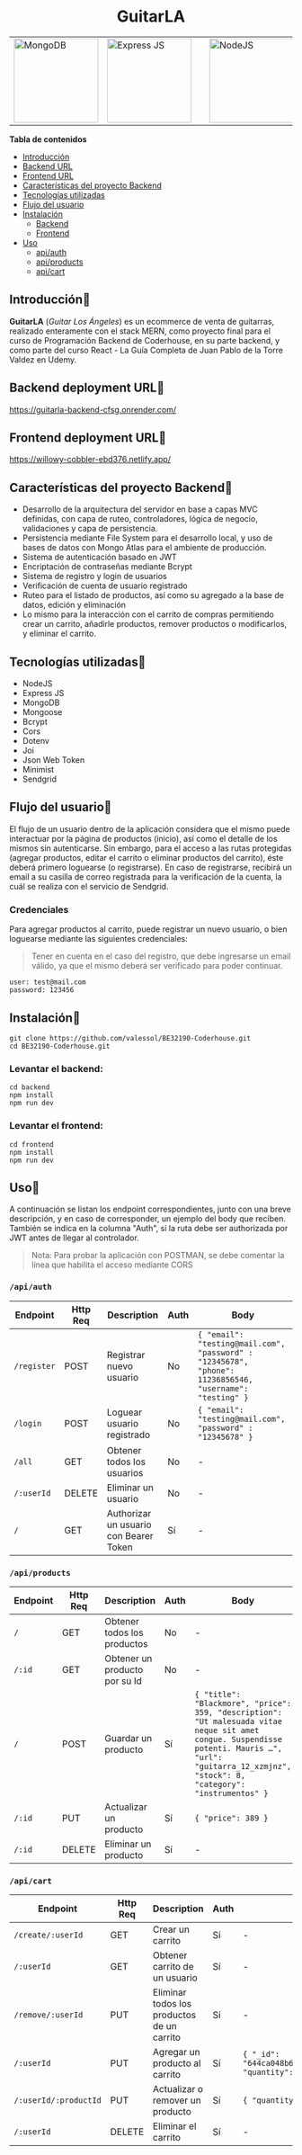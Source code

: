 <div align="center">

# GuitarLA

<table class="no-border">
  <tr>
    <td><a href="https://github.com/aregtech/areg-sdk/actions/workflows/msbuild.yml" alt="MS Build"><img src="https://amsilabs.com/wp-content/uploads/2021/01/MongoDB-1.jpg" alt="MongoDB" style="width: 150px;"/></a></td>
    <td><a href="https://expressjs.com/es/"><img src="https://expressjs.com/images/express-facebook-share.png" alt="Express JS" style="width: 150px;"/></a></td>
    <td><a href="https://es.react.dev/learn" alt="ReactJS"><img src="data:image/svg+xml;base64,PHN2ZyB4bWxucz0iaHR0cDovL3d3dy53My5vcmcvMjAwMC9zdmciIHZpZXdCb3g9Ii0xMS41IC0xMC4yMzE3NCAyMyAyMC40NjM0OCI+CiAgPHRpdGxlPlJlYWN0IExvZ288L3RpdGxlPgogIDxjaXJjbGUgY3g9IjAiIGN5PSIwIiByPSIyLjA1IiBmaWxsPSIjNjFkYWZiIi8+CiAgPGcgc3Ryb2tlPSIjNjFkYWZiIiBzdHJva2Utd2lkdGg9IjEiIGZpbGw9Im5vbmUiPgogICAgPGVsbGlwc2Ugcng9IjExIiByeT0iNC4yIi8+CiAgICA8ZWxsaXBzZSByeD0iMTEiIHJ5PSI0LjIiIHRyYW5zZm9ybT0icm90YXRlKDYwKSIvPgogICAgPGVsbGlwc2Ugcng9IjExIiByeT0iNC4yIiB0cmFuc2Zvcm09InJvdGF0ZSgxMjApIi8+CiAgPC9nPgo8L3N2Zz4K" alt="ReactJS" style="height: 60px;"/></a></td>
    <td><a href="https://github.com/aregtech/areg-sdk/actions/workflows/codeql-analysis.yml"><img src="https://nodejs.org/static/images/logo.svg" alt="NodeJS" style="width: 150px;"/></a></td>
  </tr>
</table>
</div>

**Tabla de contenidos**

  - [Introducción](#introducción)
  - [Backend URL](#backend-deployment-url)
  - [Frontend URL](#frontend-deployment-url)
  - [Características del proyecto Backend](#características-del-proyecto-backend)
  - [Tecnologías utilizadas](#tecnologías-utilizadas)
  - [Flujo del usuario](#flujo-del-usuario)
  - [Instalación](#instalación)
    - [Backend](#levantar-el-backend)
    - [Frontend](#levantar-el-frontend)
  - [Uso](#uso)
    - [api/auth](#apiauth)
    - [api/products](#apiproducts)
    - [api/cart](#apicart)

## Introducción📌

**GuitarLA** (_Guitar Los Ángeles_) es un ecommerce de venta de guitarras, realizado enteramente con el stack MERN, como proyecto final para el curso de Programación Backend de Coderhouse, en su parte backend, y como parte del curso React - La Guía Completa de Juan Pablo de la Torre Valdez en Udemy.

## Backend deployment URL📌

https://guitarla-backend-cfsg.onrender.com/

## Frontend deployment URL📌

https://willowy-cobbler-ebd376.netlify.app/

## Características del proyecto Backend📌

- Desarrollo de la arquitectura del servidor en base a capas MVC definidas, con capa de ruteo, controladores, lógica de negocio, validaciones y capa de persistencia.
- Persistencia mediante File System para el desarrollo local, y uso de bases de datos con Mongo Atlas para el ambiente de producción.
- Sistema de autenticación basado en JWT
- Encriptación de contraseñas mediante Bcrypt
- Sistema de registro y login de usuarios
- Verificación de cuenta de usuario registrado
- Ruteo para el listado de productos, así como su agregado a la base de datos, edición y eliminación
- Lo mismo para la interacción con el carrito de compras permitiendo crear un carrito, añadirle productos, remover productos o modificarlos, y eliminar el carrito.

## Tecnologías utilizadas📌

- NodeJS
- Express JS
- MongoDB
- Mongoose
- Bcrypt
- Cors
- Dotenv
- Joi
- Json Web Token
- Minimist
- Sendgrid

## Flujo del usuario📌

El flujo de un usuario dentro de la aplicación considera que el mismo puede interactuar por la página de productos (inicio), así como el detalle de los mismos sin autenticarse. Sin embargo, para el acceso a las rutas protegidas (agregar productos, editar el carrito o eliminar productos del carrito), éste deberá primero loguearse (o registrarse). En caso de registrarse, recibirá un email a su casilla de correo registrada para la verificación de la cuenta, la cuál se realiza con el servicio de Sendgrid.

### Credenciales

Para agregar productos al carrito, puede registrar un nuevo usuario, o bien loguearse mediante las siguientes credenciales:
> Tener en cuenta en el caso del registro, que debe ingresarse un email válido, ya que el mismo deberá ser verificado para poder continuar.
```
user: test@mail.com
password: 123456
```

## Instalación📌
```
git clone https://github.com/valessol/BE32190-Coderhouse.git
cd BE32190-Coderhouse.git
```

### Levantar el backend:
```
cd backend
npm install
npm run dev
```
### Levantar el frontend:
```
cd frontend
npm install
npm run dev
```

## Uso📌

A continuación se listan los endpoint correspondientes, junto con una breve descripción, y en caso de corresponder, un ejemplo del body que reciben. También se indica en la columna "Auth", si la ruta debe ser authorizada por JWT antes de llegar al controlador.

> Nota: Para probar la aplicación con POSTMAN, se debe comentar la línea que habilita el acceso mediante CORS

### `/api/auth`

| Endpoint    | Http Req | Description                            | Auth | Body                                                                                                    |
| ----------- | -------- | -------------------------------------- | ---- | ------------------------------------------------------------------------------------------------------- |
| `/register` | POST     | Registrar nuevo usuario                | No   | `{ "email": "testing@mail.com", "password" : "12345678", "phone": 11236856546, "username": "testing" }` |
| `/login`    | POST     | Loguear usuario registrado             | No   | `{ "email": "testing@mail.com", "password" : "12345678" }`                                              |
| `/all`      | GET      | Obtener todos los usuarios             | No   | -                                                                                                       |
| `/:userId`  | DELETE   | Eliminar un usuario                    | No   | -                                                                                                       |
| `/`         | GET      | Authorizar un usuario con Bearer Token | Sí   | -                                                                                                       |

### `/api/products`

| Endpoint | Http Req | Description                   | Auth | Body                                                                                                                                                                                                    |
| -------- | -------- | ----------------------------- | ---- | ------------------------------------------------------------------------------------------------------------------------------------------------------------------------------------------------------- |
| `/`      | GET      | Obtener todos los productos   | No   | -                                                                                                                                                                                                       |
| `/:id`   | GET      | Obtener un producto por su Id | No   | -                                                                                                                                                                                                       |
| `/`      | POST     | Guardar un producto           | Sí   | `{ "title": "Blackmore", "price": 359, "description": "Ut malesuada vitae neque sit amet congue. Suspendisse potenti. Mauris …", "url": "guitarra_12_xzmjnz", "stock": 8, "category": "instrumentos" }` |
| `/:id`   | PUT      | Actualizar un producto        | Sí   | `{ "price": 389 }`                                                                                                                                                                                      |
| `/:id`   | DELETE   | Eliminar un producto          | Sí   | -                                                                                                                                                                                                       |

### `/api/cart`

| Endpoint              | Http Req | Description                                | Auth | Body                                                   |
| --------------------- | -------- | ------------------------------------------ | ---- | ------------------------------------------------------ |
| `/create/:userId`     | GET      | Crear un carrito                           | Sí   | -                                                      |
| `/:userId`            | GET      | Obtener carrito de un usuario              | Sí   | -                                                      |
| `/remove/:userId`     | PUT      | Eliminar todos los productos de un carrito | Sí   | -                                                      |
| `/:userId`            | PUT      | Agregar un producto al carrito             | Sí   | `{ "_id": "644ca048b68b415727b1fc2e", "quantity": 1 }` |
| `/:userId/:productId` | PUT      | Actualizar o remover un producto           | Sí   | `{ "quantity": 3 }`                                    |
| `/:userId`            | DELETE   | Eliminar el carrito                        | Sí   | -                                                      |
